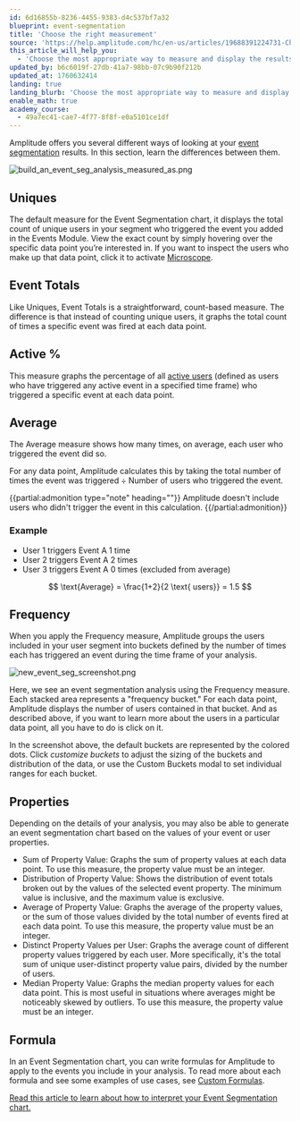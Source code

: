 ```yaml
---
id: 6d16855b-8236-4455-9383-d4c537bf7a32
blueprint: event-segmentation
title: 'Choose the right measurement'
source: 'https://help.amplitude.com/hc/en-us/articles/19688391224731-Choose-the-right-measurement-for-your-Event-Segmentation-chart'
this_article_will_help_you:
  - 'Choose the most appropriate way to measure and display the results of your event segmentation analysis'
updated_by: b6c6019f-27db-41a7-98bb-07c9b90f212b
updated_at: 1760632414
landing: true
landing_blurb: 'Choose the most appropriate way to measure and display the results of your event segmentation analysis'
enable_math: true
academy_course:
  - 49a7ec41-cae7-4f77-8f8f-e0a5101ce1df
---
```

Amplitude offers you several different ways of looking at your [event segmentation](/docs/analytics/charts/event-segmentation/event-segmentation-build) results. In this section, learn the differences between them.

![build_an_event_seg_analysis_measured_as.png](/docs/output/img/event-segmentation/build-an-event-seg-analysis-measured-as-png.png)

## Uniques

The default measure for the Event Segmentation chart, it displays the total count of unique users in your segment who triggered the event you added in the Events Module. View the exact count by simply hovering over the specific data point you’re interested in. If you want to inspect the users who make up that data point, click it to activate [Microscope](/docs/analytics/microscope).

## Event Totals

Like Uniques, Event Totals is a straightforward, count-based measure. The difference is that instead of counting unique users, it graphs the total count of times a specific event was fired at each data point.

## Active %

This measure graphs the percentage of all [active users](/docs/get-started/helpful-definitions) (defined as users who have triggered any active event in a specified time frame) who triggered a specific event at each data point.

## Average

The Average measure shows how many times, on average, each user who triggered the event did so.

For any data point, Amplitude calculates this by taking the total number of times the event was triggered ÷ Number of users who triggered the event.

{{partial:admonition type="note" heading=""}}
Amplitude doesn't include users who didn't trigger the event in this calculation.
{{/partial:admonition}}

 

### Example

* User 1 triggers Event A 1 time
* User 2 triggers Event A 2 times
* User 3 triggers Event A 0 times (excluded from average)

$$
\text{Average} = \frac{1+2}{2 \text{ users}}  = 1.5
$$

## Frequency

When you apply the Frequency measure, Amplitude groups the users included in your user segment into buckets defined by the number of times each has triggered an event during the time frame of your analysis.

![new_event_seg_screenshot.png](/docs/output/img/event-segmentation/new-event-seg-screenshot-png.png)

Here, we see an event segmentation analysis using the Frequency measure. Each stacked area represents a "frequency bucket." For each data point, Amplitude displays the number of users contained in that bucket. And as described above, if you want to learn more about the users in a particular data point, all you have to do is click on it.

In the screenshot above, the default buckets are represented by the colored dots. Click *customize buckets* to adjust the sizing of the buckets and distribution of the data, or use the Custom Buckets modal to set individual ranges for each bucket.

## Properties

Depending on the details of your analysis, you may also be able to generate an event segmentation chart based on the values of your event or user properties.

* Sum of Property Value: Graphs the sum of property values at each data point. To use this measure, the property value must be an integer.
* Distribution of Property Value: Shows the distribution of event totals broken out by the values of the selected event property. The minimum value is inclusive, and the maximum value is exclusive.
* Average of Property Value: Graphs the average of the property values, or the sum of those values divided by the total number of events fired at each data point. To use this measure, the property value must be an integer.
* Distinct Property Values per User: Graphs the average count of different property values triggered by each user. More specifically, it's the total sum of unique user-distinct property value pairs, divided by the number of users.
* Median Property Value: Graphs the median property values for each data point. This is most useful in situations where averages might be noticeably skewed by outliers. To use this measure, the property value must be an integer.

## Formula

In an Event Segmentation chart, you can write formulas for Amplitude to apply to the events you include in your analysis. To read more about each formula and see some examples of use cases, see [Custom Formulas](/docs/analytics/charts/event-segmentation/event-segmentation-custom-formulas).

[Read this article to learn about how to interpret your Event Segmentation chart.](/docs/analytics/charts/event-segmentation/event-segmentation-interpret-1)